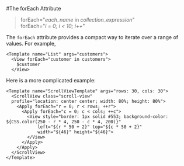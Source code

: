#The forEach Attribute

>forEach="*each_name* in *collection_expression*"  
forEach="*i = 0; i < 10; i++*"

The `forEach` attribute provides a compact way to iterate over a range of values. For example,

    <Template name="List" args="customers">
      <View forEach="customer in customers">
        $customer
      </View>

Here is a more complicated example:

    <Template name="ScrollViewTemplate" args="rows: 30, cols: 30">
      <ScrollView class="scroll-view"
      profile="location: center center; width: 80%; height: 80%">
        <Apply forEach="r = 0; r < rows; ++r">
          <Apply forEach="c = 0; c < cols; ++c">
            <View style="border: 1px solid #553; background-color: ${CSS.color(250 - r * 4, 250 - c * 4, 200)}"
                left="${r * 50 + 2}" top="${c * 50 + 2}"
                width="${46}" height="${46}">
            </View>
          </Apply>
        </Apply>
      </ScrollView>
    </Template>
